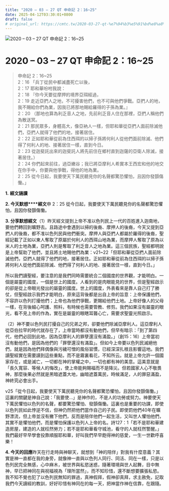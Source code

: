 ```yaml
---
title: "2020 – 03 – 27 QT 申命記 2：16~25"
date: 2025-04-12T03:30:01+0800
draft: false
# original_url: https://cmtc.tw/2020-03-27-qt-%e7%94%b3%e5%91%bd%e8%a8%98-2%ef%bc%9a1625
---
```


![2020 – 03 – 27 QT 申命記 2：16\~25](/images/qt.jpg   "2020 – 03 – 27 QT 申命記 2：16\~25")

# 2020 – 03 – 27 QT 申命記 2：16\~25

> 申命記 2：16\~25  
> 2：16 「兵丁從民中都滅盡死亡以後，  
> 2：17 耶和華吩咐我說：  
> 2：18 『你今天要從摩押的境界亞珥經過，  
> 2：19 走近亞捫人之地，不可擾害他們，也不可與他們爭戰。亞捫人的地，我不賜給你們為業，因我已將那地賜給羅得的子孫為業。』  
> 2：20 （那地也算為利乏音人之地，先前利乏音人住在那裡，亞捫人稱他們為散送冥。  
> 2：21 那民眾多，身體高大，像亞衲人一樣，但耶和華從亞捫人面前除滅他們，亞捫人就得了他們的地，接著居住。  
> 2：22 正如耶和華從前為住西珥的以掃子孫將何利人從他們面前除滅、他們得了何利人的地、接著居住一樣，直到今日。  
> 2：23 從迦斐託出來的迦斐託人將先前住在鄉村直到迦薩的亞衛人除滅，接著居住。）  
> 2：24 你們起來前往，過亞嫩谷；我已將亞摩利人希實本王西宏和他的地交在你手中，你要與他爭戰，得他的地為業。  
> 2：25 從今日起，我要使天下萬民聽見你的名聲都驚恐懼怕，且因你發顫傷慟。」

**1.** **經文誦讀**

**2. 今天默想****經文**申 2：25 從今日起，我要使天下萬民聽見你的名聲都驚恐懼怕，且因你發顫傷慟。

**3. 分享默想經文**（1）昨天經文提到上帝不准以色列民上一代的百姓進入迦南地，要他們轉回到曠野去。且路途中會遇到以掃的後裔、摩押人的後裔，今天又提到亞捫人的後裔，都不准以色列民與他們衝突。摩押人與亞捫人都屬於羅得的後裔，聖經記載了正如以東人奪取了原屬於何利人的西珥山地為業，而摩押人奪取了原為以米人的士地為業，亞捫人則是奪取了利乏音人之地為業。這三個民族，聖經都明說是上帝幫助了他們，並且將土地賜他們為業：v21\~22「但耶和華從亞捫人面前除滅他們，亞捫人就得了他們的地，接著居住。正如耶和華從前為住西珥的以掃子孫將何利人從他們面前除滅、他們得了何利人的地、接著居住一樣，直到今日。」

所以我們讀聖經，要注意的是我們同時需要統合二個國度的世界觀，才能明白。一個是屬靈的國度，一個是世上的國度。人看到的是肉眼能見的世界，但是聖經啟示的卻是從上帝眼光發出的屬靈的國度。世上的國度，外表看來是靠人自己打了勝仗，但聖經啟示我們才能明白，原來這背後都是出自上帝的旨意：上帝保護他們，不容許以色列打擾他們；上帝也為他們爭戰，更賜給他們土地。上帝好像人的父母一樣，在背後細心呵護、照料，有時候也需要管教、修剪。我們如果沒有屬靈的眼光，看不見上帝的作為，實在是屬靈的眼瞎耳聾心亡，需要求聖靈光照啟示。

（2）神不要以色列民打擾自己的兄弟之邦，卻要他們除滅亞摩利人。這亞摩利人從亞伯拉罕的時代就存在了，上帝當時都沒有動他們，但早有暗示：「到了第四代，他們必回到此地，因為亞摩利人的罪孽還沒有滿盈。」（創15：16）上帝當初沒有動他們，是因為他們的「罪孽還沒有滿盈」。但如今上帝要以色列民滅絕他們，就是因為他們拜偶像與污穢可憎的風俗習慣，已經深深扎根且影響這地。我們讀聖經實在需要讀到這些重點，而不是霧裏看花，不知所云。就是上帝允許一個國家存在，或是滅亡，一切都在神的掌權之中，一切也都有神的美意。這美意就是「長久寬容、等候人的悔改」，使上帝能夠賜福而不是降災。但若國家人心不敬畏神，那麼後果必然就是黑暗遮蓋大地，幽暗遮蓋萬民，時候滿足，人的罪惡滿盈，神終究必會出手。

v25「從今日起，我要使天下萬民聽見你的名聲都驚恐懼怕，且因你發顫傷慟。」這裏的關鍵是神自己說：「我要使…」是神作的，不是人的功勞或努力。神要使天下萬民懼怕以色列的名聲，都要驚恐懼怕、發顫傷慟。這裏也是重要的功課，即使以色列民如此悖逆不信，但神仍然把他們當作自己的子民。即使罰他們40年在曠野漂流，但上帝並沒有撇下他們，反而是陪伴他們一起生活，又叫世人懼怕他們，其實不是懼怕他們，而是懼怕保護以色列人上帝的名。詩127：1「若不是耶和華建造房屋，建造的人就枉然勞力；若不是耶和華看守城池，看守的人就枉然警醒。」我們最好早早學會投靠順服耶和華，好叫我們早早飽得神的慈愛，一生一世歡呼喜樂！

**4. 今天的回應**昨天在行走時與神聊天，就想到「神的陪伴」對我有什麼意義？其實是神一直都在我的身旁，就像神一直與以色列人同行、同活、同在一樣，只是以色列民完全無感，心中麻木，被世界與私慾迷惑，隨著環境與世人起舞，目中無神，早已把神同在與祝福視為「理所當然」，而不知珍惜，還不斷想要擴張私慾。我不知不覺也犯了以色列民無知的罪過，真神假拜，假神卻真拜，求主赦免，記取我們今天讀經的教訓，好好珍惜有神同在的每一天，把神當作神在信靠，在跟隨。